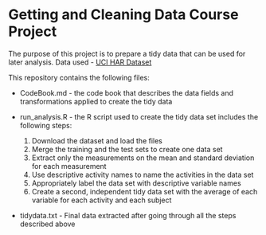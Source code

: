 # Getting and Cleaning Data Course Project
The purpose of this project is to prepare a tidy data that can be used for later analysis. Data used - [UCI HAR Dataset](https://d396qusza40orc.cloudfront.net/getdata%2Fprojectfiles%2FUCI%20HAR%20Dataset.zip)

This repository contains the following files:

* CodeBook.md - the code book that describes the data fields and transformations applied to create the tidy data
* run_analysis.R - the R script used to create the tidy data set includes the following steps:
	1. Download the dataset and load the files
	2. Merge the training and the test sets to create one data set
	3. Extract only the measurements on the mean and standard deviation for each measurement
	4. Use descriptive activity names to name the activities in the data set
	5. Appropriately label the data set with descriptive variable names
	6. Create a second, independent tidy data set with the average of each variable for each activity and each subject

* tidydata.txt - Final data extracted after going through all the steps described above
